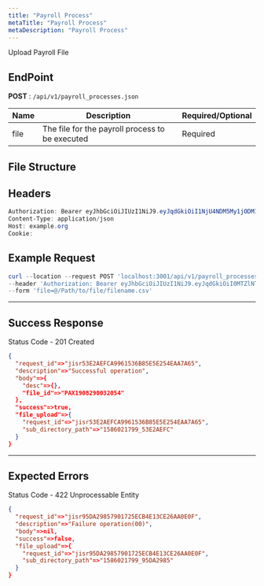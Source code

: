```yaml
---
title: "Payroll Process"
metaTitle: "Payroll Process"
metaDescription: "Payroll Process"
---
```


Upload Payroll File

## EndPoint
**POST** : `/api/v1/payroll_processes.json`

Name                                   | Description                                 | Required/Optional
-------------------------------------- | ------------------------------------------- | ------------------------
file | The file for the payroll process to be executed      | Required

## File Structure


## Headers
```powershell
Authorization: Bearer eyJhbGciOiJIUzI1NiJ9.eyJqdGkiOiI1NjU4NDM5My1jODM1LTQ4N2MtOTI3MS1mMmVkOWZiZDJhYTAiLCJzdWIiOiI5Iiwic2NwIjoiYWNjb3VudCIsImF1ZCI6bnVsbCwiaWF0IjoxNTkwOTE5MDk4LCJleHAiOjE1OTA5MTkzOTh9.5ibcQqGhu-_Jdn7KObfPY_0H3wLh3GXTVfMAceJO98w
Content-Type: application/json
Host: example.org
Cookie:
```
## Example Request

```powershell
curl --location --request POST 'localhost:3001/api/v1/payroll_processes.json' \
--header 'Authorization: Bearer eyJhbGciOiJIUzI1NiJ9.eyJqdGkiOiI0MTZlNTk0NC01OWZmLTRkNjItOTQ4Ni0yMzgxODE4ZTkzMzUiLCJzdWIiOiI0Iiwic2NwIjoiYWNjb3VudCIsImF1ZCI6bnVsbCwiaWF0IjoxNTk1MjUwNjgyLCJleHAWEEDF1OTUyNTA5ODJ9.W_n4Iks62McaYt1KNhBHxkopcq2eGmivtVoVAosTvOk' \
--form 'file=@/Path/to/file/filename.csv'
```

--------------------------------------------------------------------------------

## Success Response

Status Code - 201 Created

```json
{
  "request_id"=>"jisr53E2AEFCA9961536B85E5E254EAA7A65",
  "description"=>"Successful operation",
  "body"=>{
    "desc"=>{},
    "file_id"=>"PAX1908290032054"
  },
  "success"=>true,
  "file_upload"=>{
    "request_id"=>"jisr53E2AEFCA9961536B85E5E254EAA7A65",
    "sub_directory_path"=>"1586021799_53E2AEFC"
  }
}
```

--------------------------------------------------------------------------------

## Expected Errors
Status Code - 422 Unprocessable Entity

```json
{
  "request_id"=>"jisr95DA29857901725ECB4E13CE26AA0E0F",
  "description"=>"Failure operation(00)",
  "body"=>nil,
  "success"=>false,
  "file_upload"=>{
    "request_id"=>"jisr95DA29857901725ECB4E13CE26AA0E0F",
    "sub_directory_path"=>"1586021799_95DA2985"
  }
}
```